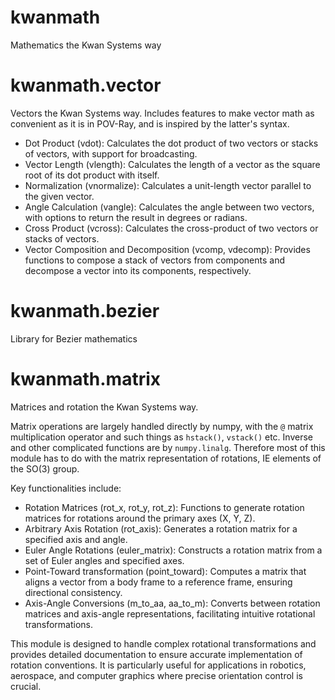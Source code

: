 # kwanmath
Mathematics the Kwan Systems way

# kwanmath.vector
Vectors the Kwan Systems way. Includes features to make vector math as convenient as it is in POV-Ray, and is inspired by the latter's syntax.

* Dot Product (vdot): Calculates the dot product of two vectors or stacks of vectors, with support for broadcasting.
* Vector Length (vlength): Calculates the length of a vector as the square root of its dot product with itself.
* Normalization (vnormalize): Calculates a unit-length vector parallel to the given vector.
* Angle Calculation (vangle): Calculates the angle between two vectors, with options to return the result in degrees or radians.
* Cross Product (vcross): Calculates the cross-product of two vectors or stacks of vectors.
* Vector Composition and Decomposition (vcomp, vdecomp): Provides functions to compose a stack of vectors from components and decompose a vector into its components, respectively.

# kwanmath.bezier
Library for Bezier mathematics

# kwanmath.matrix
Matrices and rotation the Kwan Systems way.

Matrix operations are largely handled directly by numpy, with the `@` matrix multiplication operator and such things
as `hstack()`, `vstack()` etc. Inverse and other complicated functions are by `numpy.linalg`. Therefore most of this
module has to do with the matrix representation of rotations, IE elements of the SO(3) group.

Key functionalities include:

* Rotation Matrices (rot_x, rot_y, rot_z): Functions to generate rotation matrices for rotations around the primary axes (X, Y, Z).
* Arbitrary Axis Rotation (rot_axis): Generates a rotation matrix for a specified axis and angle.
* Euler Angle Rotations (euler_matrix): Constructs a rotation matrix from a set of Euler angles and specified axes.
* Point-Toward transformation (point_toward): Computes a matrix that aligns a vector from a body frame to a reference frame, ensuring directional consistency.
* Axis-Angle Conversions (m_to_aa, aa_to_m): Converts between rotation matrices and axis-angle representations, facilitating intuitive rotational transformations.

This module is designed to handle complex rotational transformations and provides detailed documentation to ensure
accurate implementation of rotation conventions. It is particularly useful for applications in robotics, aerospace,
and computer graphics where precise orientation control is crucial.
